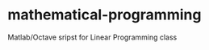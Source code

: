 mathematical-programming
========================

Matlab/Octave sripst for Linear Programming class
